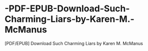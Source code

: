# -PDF-EPUB-Download-Such-Charming-Liars-by-Karen-M.-McManus
[PDF/EPUB] Download Such Charming Liars by Karen M. McManus
